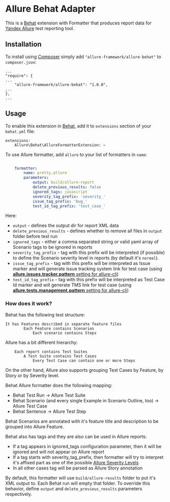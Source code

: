 # Allure Behat Adapter

This is a [Behat](http://behat.org/en/latest/) extension with Formatter that produces report data for [Yandex Allure](http://allure.qatools.ru/) test
reporting tool.

## Installation

To install using [Composer](https://getcomposer.org/) simply add `"allure-framework/allure-behat"` to `composer.json`:

    ...
    "require": {
    ...
        "allure-framework/allure-behat": "1.0.0",
    ...
    },
    ...

## Usage

To enable this extension in [Behat](http://behat.org/en/latest/), add it to `extensions` section of your ```behat.yml``` file:

    extensions:
        Allure\Behat\AllureFormatterExtension: ~

To use Allure formatter, add `allure` to your list of formatters in `name`:

```yml

    formatter:
        name: pretty,allure
        parameters:
            output: build/allure-report
            delete_previous_results: false
            ignored_tags: javascript
            severity_tag_prefix: 'severity_'
            issue_tag_prefix: 'bug_'
            test_id_tag_prefix: 'test_case_'

```
Here:
 - `output` - defines the output dir for report XML data
 - `delete_previous_results` - defines whether to remove all files in `output` folder before test run
 - `ignored_tags` - either a comma separated string or valid yaml array of Scenario tags to be ignored in reports
 - `severity_tag_prefix` - tag with this prefix will be interpreted (if possible) to define the Scenario severity level
 in reports (by default it's `normal`).
 - `issue_tag_prefix` - tag with this prefix will be interpreted as Issue marker and will generate issue tracking system
 link for test case (using [**allure.issues.tracker.pattern** setting for allure-cli](https://github.com/allure-framework/allure-core/wiki/Issues))
 - `test_id_tag_prefix` - tag with this prefix will be interpreted as Test Case Id marker and will generate TMS link for
 test case (using [**allure.tests.management.pattern** setting for allure-cli](https://github.com/allure-framework/allure-core/wiki/Test-Case-ID))

### How does it work?

Behat has the following test structure:
```
It has Features described in separate feature files
        Each Feature contains Scenarios
            Each scenario contains Steps
```

Allure has a bit different hierarchy:

```
    Each report contains Test Suites
        A Test Suite contains Test Cases
            Every Test Case can contain one or more Steps
```
On the other hand, Allure also supports grouping Test Cases by Feature, by Story or by Severity level.

Behat Allure formatter does the following mapping:

* Behat Test Run -> Allure Test Suite
* Behat Scenario (and every single Example in Scenario Outline, too) -> Allure Test Case
* Behat Sentence -> Allure Test Step

Behat Scenarios are annotated with it's feature title and description to be grouped into Allure Feature.

Behat also has tags and they are also can be used in Allure reports:

* If a tag appears in ignored_tags configuration parameter, then it will be ignored and will not appear on Allure report
* If a tag starts with severity_tag_prefix, then formatter will try to interpret it's affixed part as one of the possible
[Allure Severity Levels](https://github.com/allure-framework/allure-php-adapter-api/blob/master/src/Yandex/Allure/Adapter/Model/SeverityLevel.php)
* In all other cases tag will be parsed as Allure Story annotation

By default, this formatter will use `build/allure-results` folder to put it's XML output to. Each Behat run will empty
that folder. To override this behavior, define `output` and `delete_previous_results` parameters respectively.
